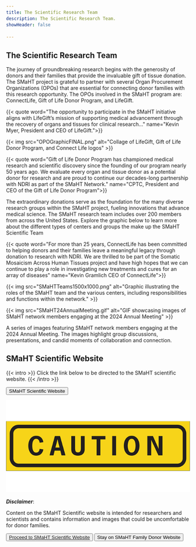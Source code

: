 ```yaml
---
title: The Scientific Research Team
description: The Scientific Research Team.
showHeader: false

---
```


## The Scientific Research Team

The journey of groundbreaking research begins with the generosity of donors and their families that provide the invaluable gift of tissue donation. The SMaHT project is grateful to partner with several Organ Procurement Organizations (OPOs) that are essential for connecting donor families with this research opportunity. The OPOs involved in the SMaHT program are: ConnectLife, Gift of Life Donor Program, and LifeGift.

{{< quote word="The opportunity to participate in the SMaHT initiative aligns with LifeGift’s mission of supporting medical advancement through the recovery of organs and tissues for clinical research..." name="Kevin Myer, President and CEO of LifeGift.">}}

{{< img src="OPOGraphicFINAL.png"  alt="Collage of LifeGift, Gift of Life Donor Program, and Connect Life logos" >}}

{{< quote word="Gift of Life Donor Program has championed medical research and scientific discovery since the founding of our program nearly 50 years ago. We evaluate every organ and tissue donor as a potential donor for research and are proud to continue our decades-long partnership with NDRI as part of the SMaHT Network." name="CPTC, President and CEO of the Gift of Life Donor Program">}}

The extraordinary donations serve as the foundation for the many diverse research groups within the SMaHT project, fueling innovations that advance medical science. The SMaHT research team includes over 200 members from across the United States. Explore the graphic below to learn more about the different types of centers and groups the make up the SMaHT Scientific Team

{{< quote word="For more than 25 years, ConnectLife has been committed to helping donors and their families leave a meaningful legacy through donation to research with NDRI. We are thrilled to be part of the Somatic Mosaicism Across Human Tissues project and have high hopes that we can continue to play a role in investigating new treatments and cures for an array of diseases" name="Kevin Gramlich CEO of ConnectLife">}}

{{< img src="SMaHTTeams1500x1000.png" alt="Graphic illustrating the roles of the SMaHT team and the various centers, including responsibilities and functions within the network." >}}

{{< img src="SMaHT24AnnualMeeting.gif" alt="GIF showcasing images of SMaHT network members engaging at the 2024 Annual Meeting" >}}

A series of images featuring SMaHT network members engaging at the 2024 Annual Meeting. The images highlight group discussions, presentations, and candid moments of collaboration and connection.

## SMaHT Scientific Website

{{< intro >}}
Click the link below to be directed to the SMaHT scientific website.
{{< /intro >}}

<button id="id_reachout" class="to-main" onClick="showModal();">SMaHT Scientific Website</button>

<div id="myModal" class="modal">
    <!-- Modal content -->
        <div><img src="car-44144_640.png"></div>
            <div class="intro">
            <p><strong><em>Disclaimer</em></strong>: </p>
            <p >Content on the SMaHT Scientific website is intended for researchers and scientists and contains information and images that could be uncomfortable for donor families.</p>
            <button class="to-main"><a href="https://smaht.org">Proceed to SMaHT Scientific Website</a></button>
            <button class="close to-main">Stay on SMaHT Family Donor Website</button>
            </div>
        </div>
</div>
